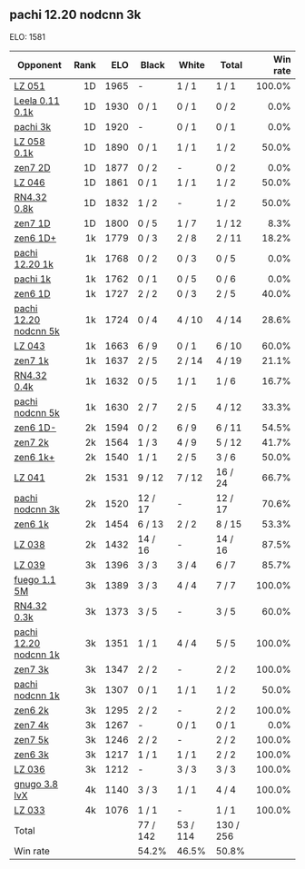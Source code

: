 ## pachi 12.20 nodcnn 3k ##

ELO: 1581

Opponent | Rank | ELO | Black | White | Total | Win rate
---------|-----:|----:|-------|-------|-------|-------:
[LZ 051](LZ%20051.md) | 1D | 1965 | - | 1 / 1 | 1 / 1 | 100.0%
[Leela 0.11 0.1k](Leela%200.11%200.1k.md) | 1D | 1930 | 0 / 1 | 0 / 1 | 0 / 2 | 0.0%
[pachi 3k](pachi%203k.md) | 1D | 1920 | - | 0 / 1 | 0 / 1 | 0.0%
[LZ 058 0.1k](LZ%20058%200.1k.md) | 1D | 1890 | 0 / 1 | 1 / 1 | 1 / 2 | 50.0%
[zen7 2D](zen7%202D.md) | 1D | 1877 | 0 / 2 | - | 0 / 2 | 0.0%
[LZ 046](LZ%20046.md) | 1D | 1861 | 0 / 1 | 1 / 1 | 1 / 2 | 50.0%
[RN4.32 0.8k](RN4.32%200.8k.md) | 1D | 1832 | 1 / 2 | - | 1 / 2 | 50.0%
[zen7 1D](zen7%201D.md) | 1D | 1800 | 0 / 5 | 1 / 7 | 1 / 12 | 8.3%
[zen6 1D+](zen6%201D+.md) | 1k | 1779 | 0 / 3 | 2 / 8 | 2 / 11 | 18.2%
[pachi 12.20 1k](pachi%2012.20%201k.md) | 1k | 1768 | 0 / 2 | 0 / 3 | 0 / 5 | 0.0%
[pachi 1k](pachi%201k.md) | 1k | 1762 | 0 / 1 | 0 / 5 | 0 / 6 | 0.0%
[zen6 1D](zen6%201D.md) | 1k | 1727 | 2 / 2 | 0 / 3 | 2 / 5 | 40.0%
[pachi 12.20 nodcnn 5k](pachi%2012.20%20nodcnn%205k.md) | 1k | 1724 | 0 / 4 | 4 / 10 | 4 / 14 | 28.6%
[LZ 043](LZ%20043.md) | 1k | 1663 | 6 / 9 | 0 / 1 | 6 / 10 | 60.0%
[zen7 1k](zen7%201k.md) | 1k | 1637 | 2 / 5 | 2 / 14 | 4 / 19 | 21.1%
[RN4.32 0.4k](RN4.32%200.4k.md) | 1k | 1632 | 0 / 5 | 1 / 1 | 1 / 6 | 16.7%
[pachi nodcnn 5k](pachi%20nodcnn%205k.md) | 1k | 1630 | 2 / 7 | 2 / 5 | 4 / 12 | 33.3%
[zen6 1D-](zen6%201D-.md) | 2k | 1594 | 0 / 2 | 6 / 9 | 6 / 11 | 54.5%
[zen7 2k](zen7%202k.md) | 2k | 1564 | 1 / 3 | 4 / 9 | 5 / 12 | 41.7%
[zen6 1k+](zen6%201k+.md) | 2k | 1540 | 1 / 1 | 2 / 5 | 3 / 6 | 50.0%
[LZ 041](LZ%20041.md) | 2k | 1531 | 9 / 12 | 7 / 12 | 16 / 24 | 66.7%
[pachi nodcnn 3k](pachi%20nodcnn%203k.md) | 2k | 1520 | 12 / 17 | - | 12 / 17 | 70.6%
[zen6 1k](zen6%201k.md) | 2k | 1454 | 6 / 13 | 2 / 2 | 8 / 15 | 53.3%
[LZ 038](LZ%20038.md) | 2k | 1432 | 14 / 16 | - | 14 / 16 | 87.5%
[LZ 039](LZ%20039.md) | 3k | 1396 | 3 / 3 | 3 / 4 | 6 / 7 | 85.7%
[fuego 1.1 5M](fuego%201.1%205M.md) | 3k | 1389 | 3 / 3 | 4 / 4 | 7 / 7 | 100.0%
[RN4.32 0.3k](RN4.32%200.3k.md) | 3k | 1373 | 3 / 5 | - | 3 / 5 | 60.0%
[pachi 12.20 nodcnn 1k](pachi%2012.20%20nodcnn%201k.md) | 3k | 1351 | 1 / 1 | 4 / 4 | 5 / 5 | 100.0%
[zen7 3k](zen7%203k.md) | 3k | 1347 | 2 / 2 | - | 2 / 2 | 100.0%
[pachi nodcnn 1k](pachi%20nodcnn%201k.md) | 3k | 1307 | 0 / 1 | 1 / 1 | 1 / 2 | 50.0%
[zen6 2k](zen6%202k.md) | 3k | 1295 | 2 / 2 | - | 2 / 2 | 100.0%
[zen7 4k](zen7%204k.md) | 3k | 1267 | - | 0 / 1 | 0 / 1 | 0.0%
[zen7 5k](zen7%205k.md) | 3k | 1246 | 2 / 2 | - | 2 / 2 | 100.0%
[zen6 3k](zen6%203k.md) | 3k | 1217 | 1 / 1 | 1 / 1 | 2 / 2 | 100.0%
[LZ 036](LZ%20036.md) | 3k | 1212 | - | 3 / 3 | 3 / 3 | 100.0%
[gnugo 3.8 lvX](gnugo%203.8%20lvX.md) | 4k | 1140 | 3 / 3 | 1 / 1 | 4 / 4 | 100.0%
[LZ 033](LZ%20033.md) | 4k | 1076 | 1 / 1 | - | 1 / 1 | 100.0%
Total | | | 77 / 142 | 53 / 114 | 130 / 256 | 
Win rate| | | 54.2% | 46.5% | 50.8% | 
